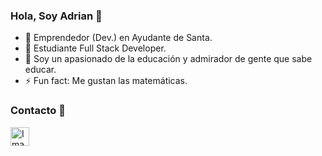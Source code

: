 ### Hola, Soy Adrian 👋

- 🔭 Emprendedor (Dev.) en Ayudante de Santa.
- 🌱 Estudiante Full Stack Developer.
- 💬 Soy un apasionado de la educación y admirador de gente que sabe educar.
- ⚡ Fun fact: Me gustan las matemáticas.

### Contacto 👀
<img href="https://camo.githubusercontent.com/d659d2bac00c01b42bffbae84bdc121e828b8fecd5b4949ffa2575f5d9e4a371/68747470733a2f2f63646e2e6a7364656c6976722e6e65742f6e706d2f73696d706c652d69636f6e734076332f69636f6e732f6c696e6b6564696e2e737667"
alt="Imagen de perfil"
width="30"
height="30"/>
